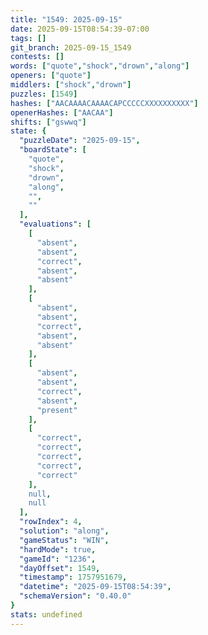 ```yaml
---
title: "1549: 2025-09-15"
date: 2025-09-15T08:54:39-07:00
tags: []
git_branch: 2025-09-15_1549
contests: []
words: ["quote","shock","drown","along"]
openers: ["quote"]
middlers: ["shock","drown"]
puzzles: [1549]
hashes: ["AACAAAACAAAACAPCCCCCXXXXXXXXXX"]
openerHashes: ["AACAA"]
shifts: ["gswwq"]
state: {
  "puzzleDate": "2025-09-15",
  "boardState": [
    "quote",
    "shock",
    "drown",
    "along",
    "",
    ""
  ],
  "evaluations": [
    [
      "absent",
      "absent",
      "correct",
      "absent",
      "absent"
    ],
    [
      "absent",
      "absent",
      "correct",
      "absent",
      "absent"
    ],
    [
      "absent",
      "absent",
      "correct",
      "absent",
      "present"
    ],
    [
      "correct",
      "correct",
      "correct",
      "correct",
      "correct"
    ],
    null,
    null
  ],
  "rowIndex": 4,
  "solution": "along",
  "gameStatus": "WIN",
  "hardMode": true,
  "gameId": "1236",
  "dayOffset": 1549,
  "timestamp": 1757951679,
  "datetime": "2025-09-15T08:54:39",
  "schemaVersion": "0.40.0"
}
stats: undefined
---
```

<!-- more -->

